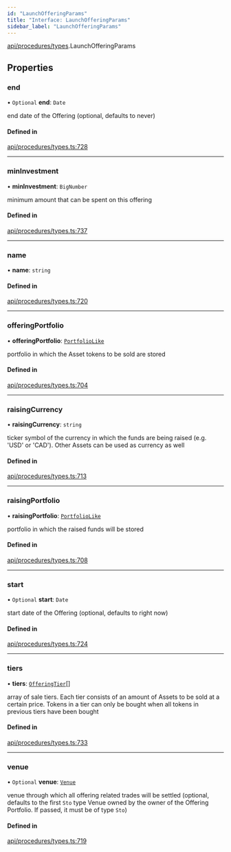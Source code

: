 ```yaml
---
id: "LaunchOfferingParams"
title: "Interface: LaunchOfferingParams"
sidebar_label: "LaunchOfferingParams"
---
```


[api/procedures/types](../../../../../modules/API/Procedures/Types/Types.md).LaunchOfferingParams

## Properties

### end

• `Optional` **end**: `Date`

end date of the Offering (optional, defaults to never)

#### Defined in

[api/procedures/types.ts:728](https://github.com/PolymeshAssociation/polymesh-sdk/blob/07a4c5b0/src/api/procedures/types.ts#L728)

___

### minInvestment

• **minInvestment**: `BigNumber`

minimum amount that can be spent on this offering

#### Defined in

[api/procedures/types.ts:737](https://github.com/PolymeshAssociation/polymesh-sdk/blob/07a4c5b0/src/api/procedures/types.ts#L737)

___

### name

• **name**: `string`

#### Defined in

[api/procedures/types.ts:720](https://github.com/PolymeshAssociation/polymesh-sdk/blob/07a4c5b0/src/api/procedures/types.ts#L720)

___

### offeringPortfolio

• **offeringPortfolio**: [`PortfolioLike`](../../../../../modules/Types/Types.md#portfoliolike)

portfolio in which the Asset tokens to be sold are stored

#### Defined in

[api/procedures/types.ts:704](https://github.com/PolymeshAssociation/polymesh-sdk/blob/07a4c5b0/src/api/procedures/types.ts#L704)

___

### raisingCurrency

• **raisingCurrency**: `string`

ticker symbol of the currency in which the funds are being raised (e.g. 'USD' or 'CAD').
  Other Assets can be used as currency as well

#### Defined in

[api/procedures/types.ts:713](https://github.com/PolymeshAssociation/polymesh-sdk/blob/07a4c5b0/src/api/procedures/types.ts#L713)

___

### raisingPortfolio

• **raisingPortfolio**: [`PortfolioLike`](../../../../../modules/Types/Types.md#portfoliolike)

portfolio in which the raised funds will be stored

#### Defined in

[api/procedures/types.ts:708](https://github.com/PolymeshAssociation/polymesh-sdk/blob/07a4c5b0/src/api/procedures/types.ts#L708)

___

### start

• `Optional` **start**: `Date`

start date of the Offering (optional, defaults to right now)

#### Defined in

[api/procedures/types.ts:724](https://github.com/PolymeshAssociation/polymesh-sdk/blob/07a4c5b0/src/api/procedures/types.ts#L724)

___

### tiers

• **tiers**: [`OfferingTier`](../../../Entities/Offering/Types/OfferingTier/OfferingTier.md)[]

array of sale tiers. Each tier consists of an amount of Assets to be sold at a certain price.
  Tokens in a tier can only be bought when all tokens in previous tiers have been bought

#### Defined in

[api/procedures/types.ts:733](https://github.com/PolymeshAssociation/polymesh-sdk/blob/07a4c5b0/src/api/procedures/types.ts#L733)

___

### venue

• `Optional` **venue**: [`Venue`](../../../../../classes/API/Entities/Venue/Venue.md)

venue through which all offering related trades will be settled
  (optional, defaults to the first `Sto` type Venue owned by the owner of the Offering Portfolio.
  If passed, it must be of type `Sto`)

#### Defined in

[api/procedures/types.ts:719](https://github.com/PolymeshAssociation/polymesh-sdk/blob/07a4c5b0/src/api/procedures/types.ts#L719)
